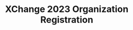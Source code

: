---
title: XChange 2023 Organization Registration
redirect_to: https://forms.gle/RRC7T7i8W3cGFxSr8
redirect_from: 
  - /XC23OrgReg
  - /xc23orgreg
---